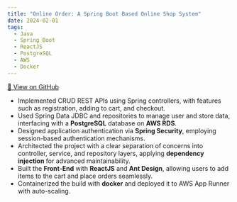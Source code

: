 ```yaml
---
title: "Online Order: A Spring Boot Based Online Shop System"
date: 2024-02-01
tags:
  - Java
  - Spring Boot
  - ReactJS
  - PostgreSQL
  - AWS
  - Docker
---
```

[🔗 View on GitHub](https://github.com/ssong423/online-order-springboot) 

- Implemented CRUD REST APIs using Spring controllers, with features such as registration, adding to cart, and checkout.  
- Used Spring Data JDBC and repositories to manage user and store data, interfacing with a **PostgreSQL** database on **AWS RDS**.  
- Designed application authentication via **Spring Security**, employing session-based authentication mechanisms.  
- Architected the project with a clear separation of concerns into controller, service, and repository layers, applying **dependency injection** for advanced maintainability.  
- Built the **Front-End** with **ReactJS** and **Ant Design**, allowing users to add items to the cart and place orders seamlessly.  
- Containerized the build with **docker** and deployed it to AWS App Runner with auto-scaling.

<!--more-->
